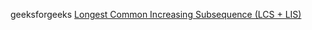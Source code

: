 geeksforgeeks [Longest Common Increasing Subsequence (LCS + LIS)](https://www.geeksforgeeks.org/longest-common-increasing-subsequence-lcs-lis/)